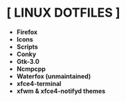 # [ LINUX DOTFILES ]

+ **Firefox**  
+ **Icons**  
+ **Scripts**  
+ **Conky**  
+ **Gtk-3.0**  
+ **Ncmpcpp**  
+ **Waterfox (unmaintained)**  
+ **xfce4-terminal**  
+ **xfwm & xfce4-notifyd themes**  